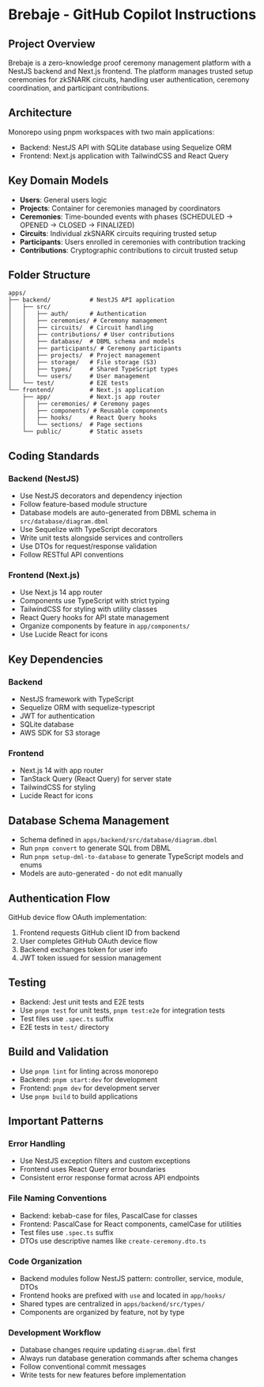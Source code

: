 # Brebaje - GitHub Copilot Instructions

## Project Overview

Brebaje is a zero-knowledge proof ceremony management platform with a NestJS backend and Next.js frontend. The platform manages trusted setup ceremonies for zkSNARK circuits, handling user authentication, ceremony coordination, and participant contributions.

## Architecture

Monorepo using pnpm workspaces with two main applications:

- Backend: NestJS API with SQLite database using Sequelize ORM
- Frontend: Next.js application with TailwindCSS and React Query

## Key Domain Models

- **Users**: General users logic
- **Projects**: Container for ceremonies managed by coordinators
- **Ceremonies**: Time-bounded events with phases (SCHEDULED → OPENED → CLOSED → FINALIZED)
- **Circuits**: Individual zkSNARK circuits requiring trusted setup
- **Participants**: Users enrolled in ceremonies with contribution tracking
- **Contributions**: Cryptographic contributions to circuit trusted setup

## Folder Structure

```
apps/
├── backend/           # NestJS API application
│   ├── src/
│   │   ├── auth/      # Authentication
│   │   ├── ceremonies/ # Ceremony management
│   │   ├── circuits/  # Circuit handling
│   │   ├── contributions/ # User contributions
│   │   ├── database/  # DBML schema and models
│   │   ├── participants/ # Ceremony participants
│   │   ├── projects/  # Project management
│   │   ├── storage/   # File storage (S3)
│   │   ├── types/     # Shared TypeScript types
│   │   └── users/     # User management
│   └── test/          # E2E tests
└── frontend/          # Next.js application
    ├── app/           # Next.js app router
    │   ├── ceremonies/ # Ceremony pages
    │   ├── components/ # Reusable components
    │   ├── hooks/     # React Query hooks
    │   └── sections/  # Page sections
    └── public/        # Static assets
```

## Coding Standards

### Backend (NestJS)

- Use NestJS decorators and dependency injection
- Follow feature-based module structure
- Database models are auto-generated from DBML schema in `src/database/diagram.dbml`
- Use Sequelize with TypeScript decorators
- Write unit tests alongside services and controllers
- Use DTOs for request/response validation
- Follow RESTful API conventions

### Frontend (Next.js)

- Use Next.js 14 app router
- Components use TypeScript with strict typing
- TailwindCSS for styling with utility classes
- React Query hooks for API state management
- Organize components by feature in `app/components/`
- Use Lucide React for icons

## Key Dependencies

### Backend

- NestJS framework with TypeScript
- Sequelize ORM with sequelize-typescript
- JWT for authentication
- SQLite database
- AWS SDK for S3 storage

### Frontend

- Next.js 14 with app router
- TanStack Query (React Query) for server state
- TailwindCSS for styling
- Lucide React for icons

## Database Schema Management

- Schema defined in `apps/backend/src/database/diagram.dbml`
- Run `pnpm convert` to generate SQL from DBML
- Run `pnpm setup-dml-to-database` to generate TypeScript models and enums
- Models are auto-generated - do not edit manually

## Authentication Flow

GitHub device flow OAuth implementation:

1. Frontend requests GitHub client ID from backend
2. User completes GitHub OAuth device flow
3. Backend exchanges token for user info
4. JWT token issued for session management

## Testing

- Backend: Jest unit tests and E2E tests
- Use `pnpm test` for unit tests, `pnpm test:e2e` for integration tests
- Test files use `.spec.ts` suffix
- E2E tests in `test/` directory

## Build and Validation

- Use `pnpm lint` for linting across monorepo
- Backend: `pnpm start:dev` for development
- Frontend: `pnpm dev` for development server
- Use `pnpm build` to build applications

## Important Patterns

### Error Handling

- Use NestJS exception filters and custom exceptions
- Frontend uses React Query error boundaries
- Consistent error response format across API endpoints

### File Naming Conventions

- Backend: kebab-case for files, PascalCase for classes
- Frontend: PascalCase for React components, camelCase for utilities
- Test files use `.spec.ts` suffix
- DTOs use descriptive names like `create-ceremony.dto.ts`

### Code Organization

- Backend modules follow NestJS pattern: controller, service, module, DTOs
- Frontend hooks are prefixed with `use` and located in `app/hooks/`
- Shared types are centralized in `apps/backend/src/types/`
- Components are organized by feature, not by type

### Development Workflow

- Database changes require updating `diagram.dbml` first
- Always run database generation commands after schema changes
- Follow conventional commit messages
- Write tests for new features before implementation
